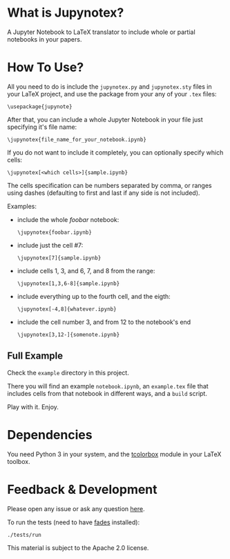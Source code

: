 # What is Jupynotex?

A Jupyter Notebook to LaTeX translator to include whole or partial notebooks in your papers.

# How To Use?

All you need to do is include the `jupynotex.py` and `jupynotex.sty` files in your LaTeX project, and use the package from your any of your `.tex` files:

    \usepackage{jupynote}

After that, you can include a whole Jupyter Notebook in your file just specifying it's file name:

    \jupynotex{file_name_for_your_notebook.ipynb}

If you do not want to include it completely, you can optionally specify which cells:

    \jupynotex[<which cells>]{sample.ipynb}

The cells specification can be numbers separated by comma, or ranges using dashes (defaulting to first and last if any side is not included).

Examples:

- include the whole *foobar* notebook:

    `\jupynotex{foobar.ipynb}`

- include just the cell #7:

    `\jupynotex[7]{sample.ipynb}`

- include cells 1, 3, and 6, 7, and 8 from the range:

    `\jupynotex[1,3,6-8]{sample.ipynb}`
    
- include everything up to the fourth cell, and the eigth:

    `\jupynotex[-4,8]{whatever.ipynb}`

- include the cell number 3, and from 12 to the notebook's end

    `\jupynotex[3,12-]{somenote.ipynb}`


## Full Example

Check the `example` directory in this project.

There you will find an example `notebook.ipynb`, an `example.tex` file that includes cells from that notebook in different ways, and a `build` script.

Play with it. Enjoy.


# Dependencies

You need Python 3 in your system, and the [tcolorbox](https://ctan.org/pkg/tcolorbox) module in your LaTeX toolbox.


# Feedback & Development

Please open any issue or ask any question [here](https://github.com/facundobatista/jupynotex/issues/new).

To run the tests (need to have [fades](https://github.com/pyar/fades) installed):
    
    ./tests/run

This material is subject to the Apache 2.0 license.

